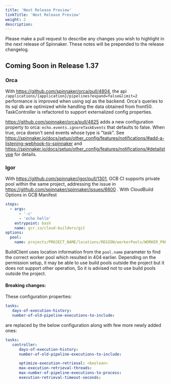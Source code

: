 ```yaml
---
title: 'Next Release Preview'
linkTitle: 'Next Release Preview'
weight: 2
description:
---
```


Please make a pull request to describe any changes you wish to highlight
in the next release of Spinnaker. These notes will be prepended to the release
changelog.

## Coming Soon in Release 1.37

### Orca
With https://github.com/spinnaker/orca/pull/4804, the api `/applications/{application}/pipelines?expand=false&limit=2` performance is improved when using sql as the backend.
Orca's queries to its sql db are optimized while handling the data obtained from front50.
TaskController is refactored to support externalized config properties.

https://github.com/spinnaker/orca/pull/4825 adds a new configuration property to orca: `echo.events.ignoreTaskEvents` that defaults to false.  When true, orca doesn't send events whose type is "task".  See <https://spinnaker.io/docs/setup/other_config/features/notifications/#add-a-listening-webhook-to-spinnaker> and <https://spinnaker.io/docs/setup/other_config/features/notifications/#detailstype> for details.

### Igor
With https://github.com/spinnaker/igor/pull/1301, GCB CI supports private pool within the same project, addressing the issue in https://github.com/spinnaker/spinnaker/issues/6600 .
With CloudBuild Options in GCB Manifest
```yaml
steps:
  - args:
      - '-c'
      - 'echo hello'
    entrypoint: bash
    name: gcr.io/cloud-builders/git
options:
  pool:
    name: projects/PROJECT_NAME/locations/REGION/workerPools/WORKER_POOL_NAME
```
BuildClient uses location information from the `pool.name` parameter to find the correct worker pool which resulted in 404 earlier.
Depending on the permission setup, it may be able to use build pools outside the project but it does not support other operation, So it is advised not to use build pools outside the project.

#### Breaking changes:
These configuration properties:
```yaml
tasks:
   days-of-execution-history:
   number-of-old-pipeline-executions-to-include:
```
are replaced by the below configuration along with few more newly added ones:
```yaml
tasks:
   controller:
      days-of-execution-history:
      number-of-old-pipeline-executions-to-include:

      optimize-execution-retrieval: <boolean>
      max-execution-retrieval-threads:
      max-number-of-pipeline-executions-to-process:
      execution-retrieval-timeout-seconds:
```
